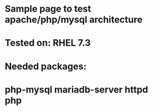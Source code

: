 # Sample page to test apache/php/mysql architecture
#
# Tested on: RHEL 7.3
#
# Needed packages: 
# php-mysql mariadb-server httpd php

